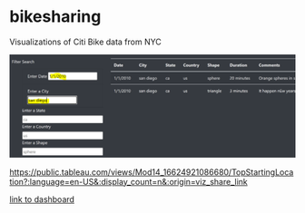 # bikesharing
Visualizations of Citi Bike data from NYC

![Website_Filters](https://github.com/bfox87/UFOs/blob/main/Screenshots/Website_Filters.PNG)

https://public.tableau.com/views/Mod14_16624921086680/TopStartingLocation?:language=en-US&:display_count=n&:origin=viz_share_link

[link to dashboard](https://public.tableau.com/views/Mod14_16624921086680/TopStartingLocation?:language=en-US&:display_count=n&:origin=viz_share_link)